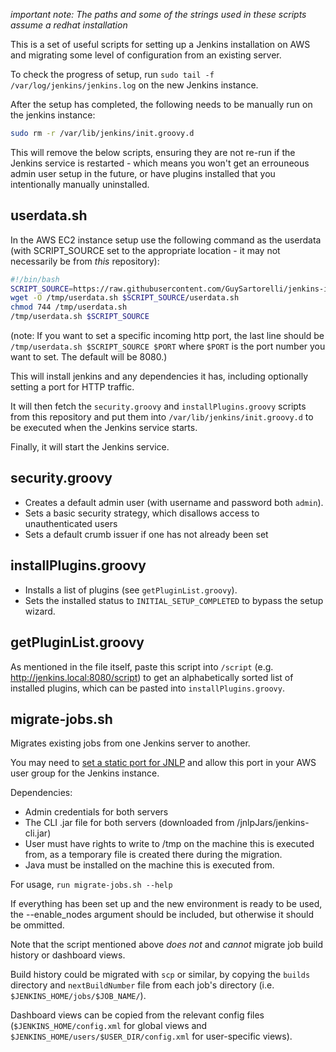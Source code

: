 _important note: The paths and some of the strings used in these scripts assume a redhat installation_

This is a set of useful scripts for setting up a Jenkins installation on AWS and migrating some level of configuration from an existing server.

To check the progress of setup, run `sudo tail -f /var/log/jenkins/jenkins.log` on the new Jenkins instance.

After the setup has completed, the following needs to be manually run on the jenkins instance:
```bash
sudo rm -r /var/lib/jenkins/init.groovy.d
```
This will remove the below scripts, ensuring they are not re-run if the Jenkins service is restarted - which means you won't get an errouneous admin user setup in the future, or have plugins installed that you intentionally manually uninstalled.

## userdata.sh

In the AWS EC2 instance setup use the following command as the userdata (with SCRIPT_SOURCE set to the appropriate location - it may not necessarily be from _this_ repository):

```bash
#!/bin/bash
SCRIPT_SOURCE=https://raw.githubusercontent.com/GuySartorelli/jenkins-init-files/master
wget -O /tmp/userdata.sh $SCRIPT_SOURCE/userdata.sh
chmod 744 /tmp/userdata.sh
/tmp/userdata.sh $SCRIPT_SOURCE
```
(note: If you want to set a specific incoming http port, the last line should be `/tmp/userdata.sh $SCRIPT_SOURCE $PORT` where `$PORT` is the port number you want to set. The default will be 8080.)

This will install jenkins and any dependencies it has, including optionally setting a port for HTTP traffic.

It will then fetch the `security.groovy` and `installPlugins.groovy` scripts from this repository and put them into `/var/lib/jenkins/init.groovy.d` to be executed when the Jenkins service starts.

Finally, it will start the Jenkins service.

## security.groovy

- Creates a default admin user (with username and password both `admin`).
- Sets a basic security strategy, which disallows access to unauthenticated users
- Sets a default crumb issuer if one has not already been set

## installPlugins.groovy

- Installs a list of plugins (see `getPluginList.groovy`).
- Sets the installed status to `INITIAL_SETUP_COMPLETED` to bypass the setup wizard.

## getPluginList.groovy

As mentioned in the file itself, paste this script into `/script` (e.g. http://jenkins.local:8080/script) to get an alphabetically sorted list of installed plugins, which can be pasted into `installPlugins.groovy`.

## migrate-jobs.sh

Migrates existing jobs from one Jenkins server to another.

You may need to [set a static port for JNLP](https://wiki.jenkins.io/display/JENKINS/Jenkins+CLI#JenkinsCLI-ConfiguringTCP/IPportforCLIandagents.) and allow this port in your AWS user group for the Jenkins instance.

Dependencies:
- Admin credentials for both servers
- The CLI .jar file for both servers (downloaded from /jnlpJars/jenkins-cli.jar)
- User must have rights to write to /tmp on the machine this is executed from, as a temporary file is created there during the migration.
- Java must be installed on the machine this is executed from.

For usage, `run migrate-jobs.sh --help`

If everything has been set up and the new environment is ready to be used, the --enable_nodes argument should be included, but otherwise it should be ommitted.

Note that the script mentioned above _does not_ and _cannot_ migrate job build history or dashboard views.

Build history could be migrated with `scp` or similar, by copying the `builds` directory and `nextBuildNumber` file from each job's directory (i.e. `$JENKINS_HOME/jobs/$JOB_NAME/`).

Dashboard views can be copied from the relevant config files (`$JENKINS_HOME/config.xml` for global views and `$JENKINS_HOME/users/$USER_DIR/config.xml` for user-specific views).
